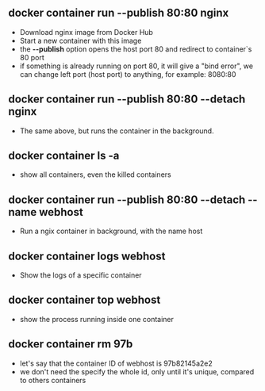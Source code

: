 ## docker container run --publish 80:80 nginx

- Download nginx image from Docker Hub
- Start a new container with this image
- the **--publish** option opens the host port 80 and redirect to container`s 80 port
- if something is already running on port 80, it will give a "bind error", we can change left port (host port) to anything, for example: 8080:80

## docker container run --publish 80:80 --detach nginx

- The same above, but runs the container in the background.

## docker container ls -a

- show all containers, even the killed containers

## docker container run --publish 80:80 --detach --name webhost

- Run a ngix container in background, with the name host

## docker container logs webhost

- Show the logs of a specific container

## docker container top webhost

- show the process running inside one container

## docker container rm 97b

- let's say that the container ID of webhost is 97b82145a2e2
- we don't need the specify the whole id, only until it's unique, compared to others containers
